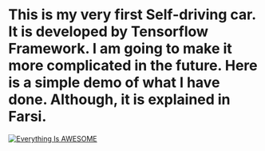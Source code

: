 # This is my very first Self-driving car. It is developed by Tensorflow Framework. I am going to make it more complicated in the future. Here is a simple demo of what I have done. Although, it is explained in Farsi.
[![Everything Is AWESOME](https://img.youtube.com/vi/StTqXEQ2l-Y/0.jpg)](https://www.youtube.com/watch?v=StTqXEQ2l-Y "Everything Is AWESOME")
